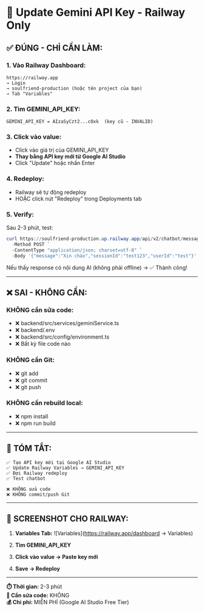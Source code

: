 # 🔑 Update Gemini API Key - Railway Only

## ✅ ĐÚNG - CHỈ CẦN LÀM:

### **1. Vào Railway Dashboard:**
```
https://railway.app
→ Login
→ soulfriend-production (hoặc tên project của bạn)
→ Tab "Variables"
```

### **2. Tìm GEMINI_API_KEY:**
```
GEMINI_API_KEY = AIzaSyCzt2...cOxk  (key cũ - INVALID)
```

### **3. Click vào value:**
- Click vào giá trị của GEMINI_API_KEY
- **Thay bằng API key mới từ Google AI Studio**
- Click "Update" hoặc nhấn Enter

### **4. Redeploy:**
- Railway sẽ tự động redeploy
- HOẶC click nút "Redeploy" trong Deployments tab

### **5. Verify:**
Sau 2-3 phút, test:
```powershell
curl https://soulfriend-production.up.railway.app/api/v2/chatbot/message `
  -Method POST `
  -ContentType "application/json; charset=utf-8" `
  -Body '{"message":"Xin chào","sessionId":"test123","userId":"test"}' | ConvertFrom-Json
```

Nếu thấy response có nội dung AI (không phải offline) → ✅ Thành công!

---

## ❌ SAI - KHÔNG CẦN:

### **KHÔNG cần sửa code:**
- ❌ backend/src/services/geminiService.ts
- ❌ backend/.env
- ❌ backend/src/config/environment.ts
- ❌ Bất kỳ file code nào

### **KHÔNG cần Git:**
- ❌ git add
- ❌ git commit
- ❌ git push

### **KHÔNG cần rebuild local:**
- ❌ npm install
- ❌ npm run build

---

## 🎯 TÓM TẮT:

```
✅ Tạo API key mới tại Google AI Studio
✅ Update Railway Variables → GEMINI_API_KEY
✅ Đợi Railway redeploy
✅ Test chatbot

❌ KHÔNG sửa code
❌ KHÔNG commit/push Git
```

---

## 📸 SCREENSHOT CHO RAILWAY:

1. **Variables Tab:**
   ![Variables](https://railway.app/dashboard → Variables)
   
2. **Tìm GEMINI_API_KEY**

3. **Click vào value → Paste key mới**

4. **Save → Redeploy**

---

**⏱️ Thời gian:** 2-3 phút  
**🔧 Cần sửa code:** KHÔNG  
**💰 Chi phí:** MIỄN PHÍ (Google AI Studio Free Tier)









